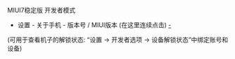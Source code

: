 
MIUI7稳定版 开发者模式
- 设置 - 关于手机 - 版本号 / MIUI版本 (在这里连续点击) [-](https://support.kefu.mi.com/api/search/article/7FEB28F25B21453FBAB0ED4D8B14C933)

(可用于查看机子的解锁状态: “设置 -> 开发者选项 -> 设备解锁状态”中绑定账号和设备)


